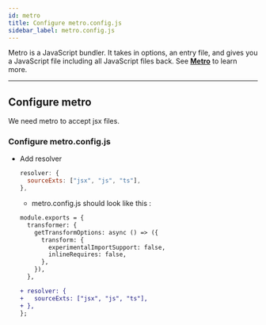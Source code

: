 ```yaml
---
id: metro
title: Configure metro.config.js
sidebar_label: metro.config.js
---
```


Metro is a JavaScript bundler. It takes in options, an entry file, and gives you a JavaScript file including all JavaScript files back. See **[Metro](https://facebook.github.io/metro/docs/en/concepts)** to learn more.

---

  ## Configure metro
  We need metro to accept jsx files.

  ### Configure metro.config.js
  - Add resolver
    ```js
    resolver: {
      sourceExts: ["jsx", "js", "ts"],
    },
    ```

    - metro.config.js should look like this :
    ```diff
    module.exports = {
      transformer: {
        getTransformOptions: async () => ({
          transform: {
            experimentalImportSupport: false,
            inlineRequires: false,
          },
        }),
      },

    + resolver: {
    +   sourceExts: ["jsx", "js", "ts"],
    + },
    };
    ```